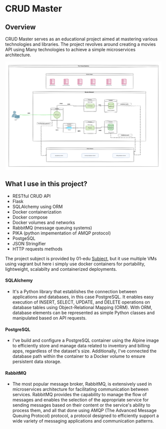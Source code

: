 # CRUD Master
## Overview


CRUD Master serves as an educational project aimed at mastering various technologies and libraries. The project revolves around creating a movies API using Many technologies to achieve a simple microservices architecture.

![architecture](./resource/architecture.png)

## What I use in this project?

- RESTful CRUD API
- Flask
- SQLAlchemy using ORM
- Docker containerization
- Docker compose
- Docker volumes and networks
- RabbitMQ (message queuing systems)
- PIKA (python impementation of AMQP protocol)
- PostgeSQL
- JSON Stringifier
- HTTP requests methods

The project subject is provided by 01-edu [Subject](https://github.com/01-edu/public/tree/master/subjects/devops/crud-master-py), but it use multiple VMs using vagrant but here i simply use docker containers for portability, lightweight, scalabilty and containerized deployments.

#### SQLAlchemy 

- It's a Python library that establishes the connection between applications and databases, in this case PostgreSQL. It enables easy execution of INSERT, SELECT, UPDATE, and DELETE operations on database tables using Object-Relational Mapping (ORM). With ORM, database elements can be represented as simple Python classes and manipulated based on API requests.

#### PostgreSQL

- I've build and configure a PostgreSQL container using the Alpine image to efficiently store and manage data related to inventory and billing apps, regardless of the dataset's size. Additionally, I've connected the database path within the container to a Docker volume to ensure persistent data storage.

#### RabbitMQ
- The most popular message broker, RabbitMQ, is extensively used in microservices architecture for facilitating communication between services. RabbitMQ provides the capability to manage the flow of messages and enables the selection of the appropriate service for sending messages based on their content or the service's ability to process them, and all that done using AMQP (The Advanced Message Queuing Protocol) protocol, a protocol  designed to efficiently support a wide variety of messaging applications and communication patterns.
